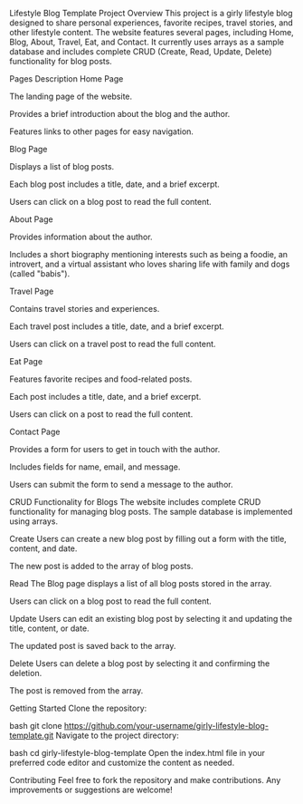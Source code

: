 Lifestyle Blog Template
Project Overview
This project is a girly lifestyle blog designed to share personal experiences, favorite recipes, travel stories, and other lifestyle content. The website features several pages, including Home, Blog, About, Travel, Eat, and Contact. It currently uses arrays as a sample database and includes complete CRUD (Create, Read, Update, Delete) functionality for blog posts.

Pages Description
Home Page

The landing page of the website.

Provides a brief introduction about the blog and the author.

Features links to other pages for easy navigation.

Blog Page

Displays a list of blog posts.

Each blog post includes a title, date, and a brief excerpt.

Users can click on a blog post to read the full content.

About Page

Provides information about the author.

Includes a short biography mentioning interests such as being a foodie, an introvert, and a virtual assistant who loves sharing life with family and dogs (called "babis").

Travel Page

Contains travel stories and experiences.

Each travel post includes a title, date, and a brief excerpt.

Users can click on a travel post to read the full content.

Eat Page

Features favorite recipes and food-related posts.

Each post includes a title, date, and a brief excerpt.

Users can click on a post to read the full content.

Contact Page

Provides a form for users to get in touch with the author.

Includes fields for name, email, and message.

Users can submit the form to send a message to the author.

CRUD Functionality for Blogs
The website includes complete CRUD functionality for managing blog posts. The sample database is implemented using arrays.

Create
Users can create a new blog post by filling out a form with the title, content, and date.

The new post is added to the array of blog posts.

Read
The Blog page displays a list of all blog posts stored in the array.

Users can click on a blog post to read the full content.

Update
Users can edit an existing blog post by selecting it and updating the title, content, or date.

The updated post is saved back to the array.

Delete
Users can delete a blog post by selecting it and confirming the deletion.

The post is removed from the array.

Getting Started
Clone the repository:

bash
git clone https://github.com/your-username/girly-lifestyle-blog-template.git
Navigate to the project directory:

bash
cd girly-lifestyle-blog-template
Open the index.html file in your preferred code editor and customize the content as needed.

Contributing
Feel free to fork the repository and make contributions. Any improvements or suggestions are welcome!
